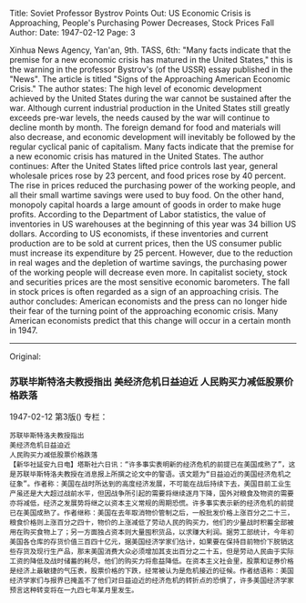Title: Soviet Professor Bystrov Points Out: US Economic Crisis is Approaching, People's Purchasing Power Decreases, Stock Prices Fall
Author:
Date: 1947-02-12
Page: 3

Xinhua News Agency, Yan'an, 9th. TASS, 6th: "Many facts indicate that the premise for a new economic crisis has matured in the United States," this is the warning in the professor Bystrov's (of the USSR) essay published in the "News". The article is titled "Signs of the Approaching American Economic Crisis." The author states: The high level of economic development achieved by the United States during the war cannot be sustained after the war. Although current industrial production in the United States still greatly exceeds pre-war levels, the needs caused by the war will continue to decline month by month. The foreign demand for food and materials will also decrease, and economic development will inevitably be followed by the regular cyclical panic of capitalism. Many facts indicate that the premise for a new economic crisis has matured in the United States. The author continues: After the United States lifted price controls last year, general wholesale prices rose by 23 percent, and food prices rose by 40 percent. The rise in prices reduced the purchasing power of the working people, and all their small wartime savings were used to buy food. On the other hand, monopoly capital hoards a large amount of goods in order to make huge profits. According to the Department of Labor statistics, the value of inventories in US warehouses at the beginning of this year was 34 billion US dollars. According to US economists, if these inventories and current production are to be sold at current prices, then the US consumer public must increase its expenditure by 25 percent. However, due to the reduction in real wages and the depletion of wartime savings, the purchasing power of the working people will decrease even more. In capitalist society, stock and securities prices are the most sensitive economic barometers. The fall in stock prices is often regarded as a sign of an approaching crisis. The author concludes: American economists and the press can no longer hide their fear of the turning point of the approaching economic crisis. Many American economists predict that this change will occur in a certain month in 1947.



<hr /> 

Original: 


### 苏联毕斯特洛夫教授指出  美经济危机日益迫近  人民购买力减低股票价格跌落

1947-02-12
第3版()
专栏：

    苏联毕斯特洛夫教授指出
    美经济危机日益迫近
    人民购买力减低股票价格跌落
    【新华社延安九日电】塔斯社六日讯：“许多事实表明新的经济危机的前提已在美国成熟了”，这是苏联毕斯特洛夫教授在消息报上所撰之论文中的警语。该文题为“日益迫近的美国经济危机之征象”。作者称：美国在战时所达到的高度经济发展，不可能在战后持续下去，美国目前工业生产虽还是大大超过战前水平，但因战争所引起的需要将继续逐月下降，国外对粮食及物资的需要亦将减低，经济之发展势将继之以资本主义常规的周期恐慌。许多事实表示新的经济危机的前提已在美国成熟了。作者继称：美国在去年取消物价管制之后，一般批发价格上涨百分之二十三，粮食价格则上涨百分之四十，物价的上涨减低了劳动人民的购买力，他们的少量战时积蓄全部被用在购买食物上了；另一方面独占资本则大量囤积货品，以求赚大利润。据劳工部统计，今年初美国各仓库的存货价值三百四十亿元，据美国经济学家们估计，如果要在保持目前物价下脱销这些存货及现行生产品，那末美国消费大众必须增加其支出百分之二十五，但是劳动人民由于实际工资的降低及战时储蓄的耗尽，他们的购买力将愈益降低。在资本主义社会里，股票和证券价格是经济上最敏捷的气压表，股票价格的下跌，经常被认为是危机接近的征候。作者结语称：美国经济学家们与报界已掩盖不了他们对日益迫近的经济危机的转折点的恐惧了，许多美国经济学家预言这种转变将在一九四七年某月里发生。
